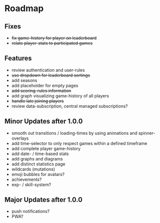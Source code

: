 # Roadmap

## Fixes
- ~~fix game-history for player on leaderboard~~
- ~~relate player-stats to participated games~~

## Features
- review authentication and user-rules
- ~~use dropdown for leaderboard sortings~~
- add seasons
- add placeholder for empty pages
- ~~add scoring-rules information~~
- add graph visualizing game-history of all players 
- ~~handle late joining players~~
- review data-subscription, central managed subscriptions?

## Minor Updates after 1.0.0
- smooth out transitions / loading-times by using animations and spinner-overlays
- add time-selector to only respect games within a defined timeframe
- add complete player game-history
- add date- / time-based stats
- add graphs and diagrams
- add distinct statistics page
- wildcards (mutations)
- emoji bubbles for avatars?
- achievements?
- exp- / skill-system?

## Major Updates after 1.0.0
- push notifications?
- PWA?
